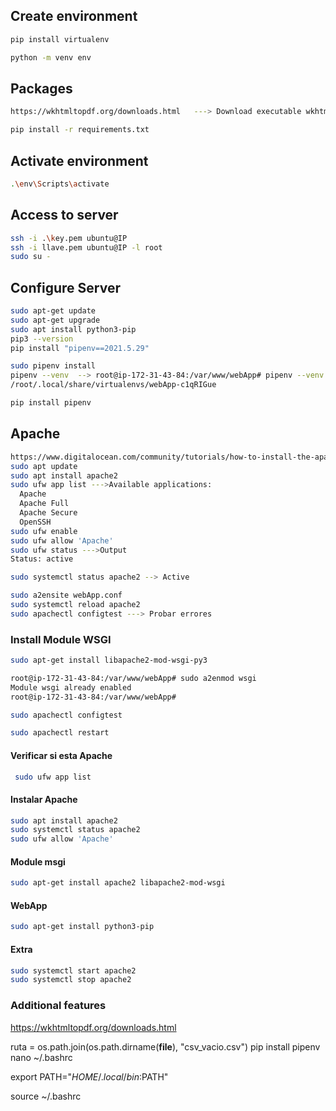 ## Create environment
```bash
pip install virtualenv
```

```bash
python -m venv env
```

## Packages
```bash
https://wkhtmltopdf.org/downloads.html   ---> Download executable wkhtmltopdf
```
```bash
pip install -r requirements.txt
```

## Activate environment
```bash
.\env\Scripts\activate
```

## Access to server
```bash
ssh -i .\key.pem ubuntu@IP
ssh -i llave.pem ubuntu@IP -l root
sudo su -
```

## Configure Server
```bash
sudo apt-get update
sudo apt-get upgrade
sudo apt install python3-pip
pip3 --version
pip install "pipenv==2021.5.29"

sudo pipenv install
pipenv --venv  --> root@ip-172-31-43-84:/var/www/webApp# pipenv --venv
/root/.local/share/virtualenvs/webApp-c1qRIGue

pip install pipenv
```
## Apache 

```bash
https://www.digitalocean.com/community/tutorials/how-to-install-the-apache-web-server-on-ubuntu-20-04
sudo apt update
sudo apt install apache2
sudo ufw app list --->Available applications:
  Apache
  Apache Full
  Apache Secure
  OpenSSH
sudo ufw enable
sudo ufw allow 'Apache'
sudo ufw status --->Output
Status: active

sudo systemctl status apache2 --> Active

sudo a2ensite webApp.conf
sudo systemctl reload apache2
sudo apachectl configtest ---> Probar errores


```
### Install Module WSGI

```bash
sudo apt-get install libapache2-mod-wsgi-py3

root@ip-172-31-43-84:/var/www/webApp# sudo a2enmod wsgi
Module wsgi already enabled
root@ip-172-31-43-84:/var/www/webApp#

sudo apachectl configtest

sudo apachectl restart
```

#### Verificar si esta Apache
```bash
 sudo ufw app list
```

#### Instalar Apache
```bash
sudo apt install apache2
sudo systemctl status apache2
sudo ufw allow 'Apache'
```
#### Module msgi
```bash
sudo apt-get install apache2 libapache2-mod-wsgi
```
#### WebApp
```bash
sudo apt-get install python3-pip
```

#### Extra

```bash
sudo systemctl start apache2
sudo systemctl stop apache2

```

### Additional features

https://wkhtmltopdf.org/downloads.html

ruta = os.path.join(os.path.dirname(__file__), "csv_vacio.csv")
pip install pipenv
<br>
nano ~/.bashrc

export PATH="$HOME/.local/bin:$PATH"

source ~/.bashrc